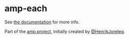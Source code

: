 # amp-each

See [the documentation](http://amp.ampersandjs.com#amp-each) for more info.

Part of the [amp project](http://amp.ampersandjs.com#amp-each), initially created by [@HenrikJoreteg](http://twitter.com/henrikjoreteg).